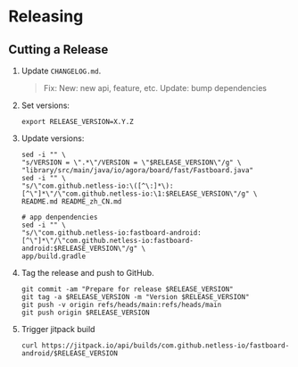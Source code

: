 Releasing
=========

Cutting a Release
-----------------

1. Update `CHANGELOG.md`.
   > Fix:
   > New: new api, feature, etc.
   > Update: bump dependencies
2. Set versions:

    ```
    export RELEASE_VERSION=X.Y.Z
    ```
3. Update versions:
   ```
   sed -i "" \
   "s/VERSION = \".*\"/VERSION = \"$RELEASE_VERSION\"/g" \
   "library/src/main/java/io/agora/board/fast/Fastboard.java"
   sed -i "" \
   "s/\"com.github.netless-io:\([^\:]*\):[^\"]*\"/\"com.github.netless-io:\1:$RELEASE_VERSION\"/g" \
   README.md README_zh_CN.md
   
   # app denpendencies
   sed -i "" \
   "s/\"com.github.netless-io:fastboard-android:[^\"]*\"/\"com.github.netless-io:fastboard-android:$RELEASE_VERSION\"/g" \
   app/build.gradle
    ```
4. Tag the release and push to GitHub.
   ```
   git commit -am "Prepare for release $RELEASE_VERSION"
   git tag -a $RELEASE_VERSION -m "Version $RELEASE_VERSION"
   git push -v origin refs/heads/main:refs/heads/main
   git push origin $RELEASE_VERSION
   ```

5. Trigger jitpack build
   ```shell
   curl https://jitpack.io/api/builds/com.github.netless-io/fastboard-android/$RELEASE_VERSION
   ```